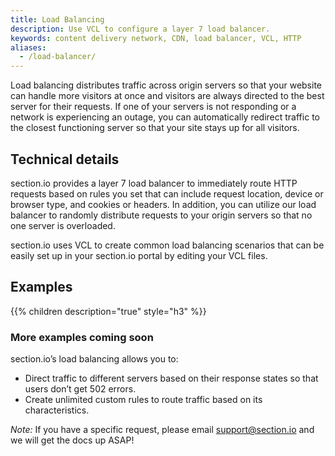 ```yaml
---
title: Load Balancing
description: Use VCL to configure a layer 7 load balancer.
keywords: content delivery network, CDN, load balancer, VCL, HTTP
aliases:
  - /load-balancer/
---
```


Load balancing distributes traffic across origin servers so that your website can handle more visitors at once and visitors are always directed to the best server for their requests. If one of your servers is not responding or a network is experiencing an outage, you can automatically redirect traffic to the closest functioning server so that your site stays up for all visitors.

## Technical details

section.io provides a layer 7 load balancer to immediately route HTTP requests based on rules you set that can include request location, device or browser type, and cookies or headers. In addition, you can utilize our load balancer to randomly distribute requests to your origin servers so that no one server is overloaded.

section.io uses VCL to create common load balancing scenarios that can be easily set up in your section.io portal by editing your VCL files.

## Examples

{{% children description="true" style="h3" %}}

### More examples coming soon

section.io’s load balancing allows you to:

* Direct traffic to different servers based on their response states so that users don’t get 502 errors.
* Create unlimited custom rules to route traffic based on its characteristics.

*Note:* If you have a specific request, please email support@section.io and we will get the docs up ASAP!
